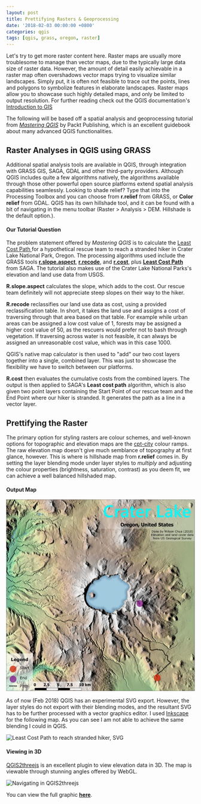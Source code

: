 ```yaml
---
layout: post
title: Prettifying Rasters & Geoprocessing
date: '2018-02-03 00:00:00 +0800'
categories: qgis
tags: [qgis, grass, oregon, raster]
---
```


Let's try to get more raster content here. Raster maps are usually more troublesome to manage than vector maps, due to the typically large data size of raster data. However, the amount of detail easily achievable in a raster map often overshadows vector maps trying to visualize similar landscapes. Simply put, it is often not feasible to trace out the points, lines and polygons to symbolize features in elaborate landscapes. Raster maps allow you to showcase such highly detailed maps, and only be limited to output resolution. For further reading check out the QGIS documentation's [Introduction to GIS](https://docs.qgis.org/2.14/en/docs/gentle_gis_introduction/raster_data.html)

The following will be based off a spatial analysis and geoprocessing tutorial from [*Mastering QGIS*](https://www.packtpub.com/big-data-and-business-intelligence/mastering-qgis-second-edition) by Packt Publishing, which is an excellent guidebook about many advanced QGIS functionalities.

## Raster Analyses in QGIS using GRASS

Additional spatial analysis tools are available in QGIS, through integration with GRASS GIS, SAGA, GDAL and other third-party providers. Although QGIS includes quite a few algorithms natively, the algorithms available through those other powerful open source platforms extend spatial analysis capabilities seamlessly. Looking to shade relief? Type that into the Processing Toolbox and you can choose from **r.relief** from GRASS, or **Color relief** from GDAL. QGIS has its own hillshade tool, and it can be found with a bit of navigating in the menu toolbar (Raster > Analysis > DEM. Hillshade is the default option.).

#### Our Tutorial Question

The problem statement offered by *Mastering QGIS* is to calculate the [Least Cost Path ](http://www.geography.hunter.cuny.edu/~jochen/GTECH361/lectures/lecture11/concepts/Least-cost%20path%20analysis.htm) for a hypothetical rescue team to reach a stranded hiker in Crater Lake National Park, Oregon. The processing algorithms used include the GRASS tools [**r.slope.aspect**](https://grass.osgeo.org/grass74/manuals/r.slope.aspect.html), [**r.recode**](https://grass.osgeo.org/grass74/manuals/r.recode.html), and [**r.cost**](https://grass.osgeo.org/grass74/manuals/r.cost.html), plus [**Least Cost Path**](http://www.saga-gis.org/saga_tool_doc/2.2.0/grid_analysis_5.html) from SAGA. The tutorial also makes use of the Crater Lake National Parks's elevation and land use data from USGS.

**R.slope.aspect** calculates the slope, which adds to the cost. Our rescue team definitely will not appreciate steep slopes on their way to the hiker.

**R.recode** reclassifies our land use data as cost, using a provided reclassification table. In short, it takes the land use and assigns a cost of traversing through that area based on that table. For example while urban areas can be assigned a low cost value of 1, forests may be assigned a higher cost value of 50, as the rescuers would prefer not to bash through vegetation. If traversing across water is not feasible, it can always be assigned an unreasonable cost value, which was in this case 1000.

QGIS's native map calculator is then used to "add" our two cost layers together into a single, combined layer. This was just to showcase the flexibility we have to switch between our platforms.

**R.cost** then evaluates the cumulative costs from the combined layers. The output is then applied to SAGA's **Least cost path** algorithm, which is also given two point layers containing the Start Point of our rescue team and the End Point where our hiker is stranded. It generates the path as a line in a vector layer.

## Prettifying the Raster

The primary option for styling rasters are colour schemes, and well-known options for topographic and elevation maps are the [cpt-city](http://soliton.vm.bytemark.co.uk/pub/cpt-city/views/totp-cpt.html) colour ramps. The raw elevation map doesn't give much semblance of topography at first glance, however. This is where is hillshade map from **r.relief** comes in. By setting the layer blending mode under layer styles to *multiply* and adjusting the colour properties (brightness, saturation, contrast) as you deem fit, we can achieve a well balanced hillshaded map.

#### Output Map

![Least Cost Path to reach stranded hiker](/assets/2018-02-03-Prettifying-Rasters-and-Geoprocessing/LeastCostPath.jpg "Least Cost Path to reach stranded hiker")

As of now (Feb 2018) QGIS has an experimental SVG export. However, the layer styles do not export with their blending modes, and the resultant SVG has to be further processed with a vector graphics editor. I used [Inkscape](https://inkscape.org/en/) for the following map. As you can see I am not able to achieve the same blending I could in QGIS.

![Least Cost Path to reach stranded hiker, SVG](/assets/2018-02-03-Prettifying-Rasters-and-Geoprocessing/LeastCostPath.svg "Least Cost Path to reach stranded hiker, SVG")

#### Viewing in 3D

[QGIS2threejs](https://qgis2threejs.readthedocs.io/en/docs-release/) is an excellent plugin to view elevation data in 3D. The map is viewable through stunning angles offered by WebGL.

![Navigating in QGIS2threejs](/assets/2018-02-03-Prettifying-Rasters-and-Geoprocessing/LeastCostPath.gif "Navigating in QGIS2threejs")

You can view the full graphic [**here**](https://wilsoncwc.github.io/LeastCostPath3D).
